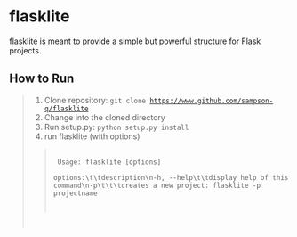 # flasklite

flasklite is meant to provide a simple but powerful structure for Flask projects.

## How to Run
> 1. Clone repository: <code>git clone https://www.github.com/sampson-q/flasklite</code>
> 2. Change into the cloned directory
> 3. Run setup.py: <code>python setup.py install</code>
> 4. run flasklite (with options)
>> <br><code>
  Usage: flasklite [options]<br>
  options:\t\tdescription\n-h, --help\t\tdisplay help of this command\n-p\t\t\tcreates a new project: flasklite -p projectname
</code>
